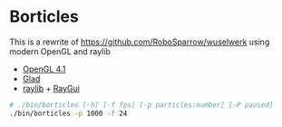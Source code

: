 # Borticles

This is a rewrite of https://github.com/RoboSparrow/wuselwerk using modern OpenGL and raylib

* [OpenGL 4.1](https://docs.gl/)
* [Glad](https://glad.dav1d.de/)
* [raylib](https://www.raylib.com/) + [RayGui](https://www.raylib.com/)

```bash
# ./bin/borticles [-h] [-f fps] [-p particles:number] [-P paused]
./bin/borticles -p 1000 -f 24
```
